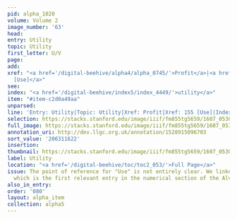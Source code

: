 ```yaml
---
pid: alpha_1020
volume: Volume 2
image_number: '63'
head:
entry: Utility
topic: Utility
first_letter: U/V
page:
add:
xref: "<a href='/digital-beehive/alpha4/alpha_0745/'>Profit</a>|<a href='/digital-beehive/num1/num_0161/'>155
  [Use]</a>"
see:
index: "<a href='/digital-beehive/index5/index_4449/'>utility</a>"
item: "#item-c2d0a49aa"
unparsed:
line: 'Entry: Utility|Topic: Utility|Xref: Profit|Xref: 155 [Use]|Index: utility|#item-c2d0a49aa'
selection: https://stacks.stanford.edu/image/iiif/fm855tg5659/1607_0530/307,1622,3048,369/full/0/default.jpg
full_image: https://stacks.stanford.edu/image/iiif/fm855tg5659/1607_0530/full/full/0/default.jpg
annotation_uri: http://dev.llgc.org.uk/annotation/1528915096703
sort_value: '206311622'
insertion:
thumbnail: https://stacks.stanford.edu/image/iiif/fm855tg5659/1607_0530/307,1622,600,180/250,/0/default.jpg
label: Utility
location: "<a href='/digital-beehive/toc/toc2_053/'>Full Page</a>"
issue: The point of reference for "Use" is not entirely clear. We linked to 155 [Use],
  which is the first relevant entry in the numerical section of the Alvearium.
also_in_entry:
order: '080'
layout: alpha_item
collection: alpha5
---
```

